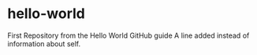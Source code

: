 # hello-world
First Repository from the Hello World GitHub guide
A line added instead of information about self.

